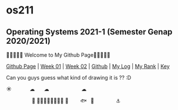 # os211
## Operating Systems 2021-1 (Semester Genap 2020/2021)


🌊🌊🌊🌊⁣🌊 Welcome to My Github Page🌊🌊🌊🌊⁣🌊 

[Github Page](https://marcianadin.github.io/os211/) | [Week 01](https://marcianadin.github.io/os211/W01/) | [Week 02](https://marcianadin.github.io/os211/W02/) | [Github](https://github.com/marcianadin/os211) | [My Log](https://marcianadin.github.io/os211/TXT/mylog.txt) | [My Rank](https://marcianadin.github.io/os211/TXT/myrank.txt) | [Key](https://marcianadin.github.io/os211/TXT/mypubkey.txt) 

Can you guys guess what kind of drawing it is ?? :D


☀       ☁
   ☁
            ☁


          🐬
🌊🌊⛵🌊🌊🌊🌊⁣🌊
🐠
    🐟
 🐳    
    ⚓



